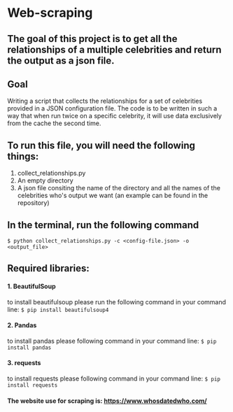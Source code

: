 # Web-scraping

## The goal of this project is to get all the relationships of a multiple celebrities and return the output as a json file. 

## Goal
Writing a script that collects the relationships for a set of celebrities provided in a JSON configuration file. The code is to be written in such a way that when run twice on a specific celebrity, it will use data exclusively from the cache the second time.

## To run this file, you will need the following things:
1. collect_relationships.py
2. An empty directory
3. A json file consiting the name of the directory and all the names of the celebrities who's output we want (an example can be found in the repository)


## In the terminal, run the following command

`$ python collect_relationships.py -c <config-file.json> -o <output_file>`

## Required libraries:
#### 1. BeautifulSoup
   to install beautifulsoup please run the following command in your command line: `$ pip install beautifulsoup4` 
    
#### 2. Pandas
   to install pandas please following command in your command line: `$ pip install pandas` 
    
#### 3. requests
   to install requests please following command in your command line: `$ pip install requests` 
    

#### The website use for scraping is: https://www.whosdatedwho.com/
        
